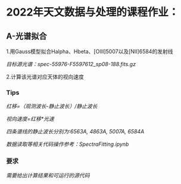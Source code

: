 # 2022年天文数据与处理的课程作业：

## A-光谱拟合

1.用Gauss模型拟合Halpha、Hbeta、[OIII]5007以及[NII]6584的发射线

_目标源光谱：spec-55976-F5597612_sp08-188.fits.gz_

2.计算该光谱对应天体的视向速度

### Tips

_红移=（观测波长-静止波长）/静止波长_

_视向速度=红移*光速_

_四条谱线的静止波长分别为:6563A, 4863A, 5007A, 6584A_

_数据读取等相关代码操作参考：SpectraFitting.ipynb_

### 要求

_需要给出计算结果和可运行的源代码_
